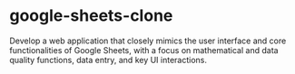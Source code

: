 # google-sheets-clone
Develop a web application that closely mimics the user interface and core functionalities  of Google Sheets, with a focus on mathematical and data quality functions, data entry,  and key UI interactions.
